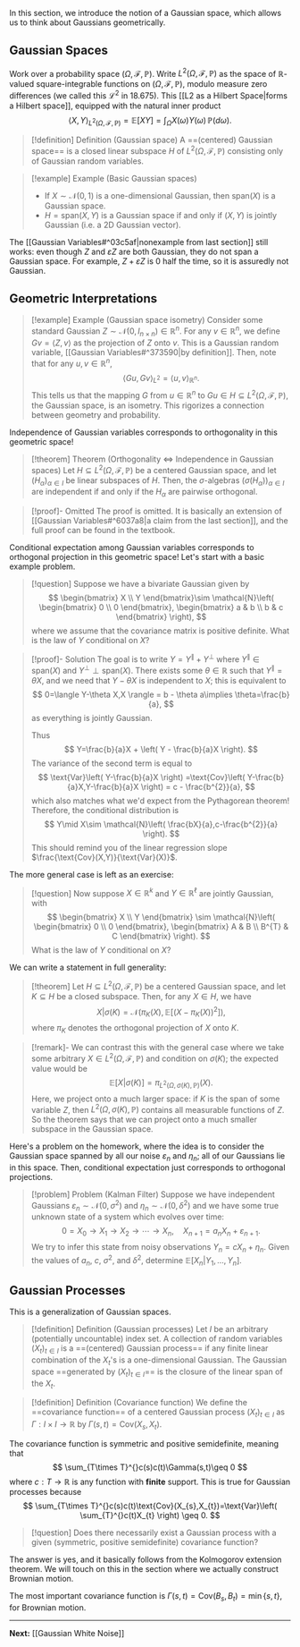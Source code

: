 In this section, we introduce the notion of a Gaussian space, which allows us to think about Gaussians geometrically.

## Gaussian Spaces

Work over a probability space $(\Omega,\mathcal{F},\mathbb{P})$. Write $L^2(\Omega,\mathcal{F},\mathbb{P})$ as the space of $\mathbb{R}$-valued square-integrable functions on $(\Omega,\mathcal{F},\mathbb{P})$, modulo measure zero differences (we called this $\mathcal{L}^{2}$ in 18.675). This [[L2 as a Hilbert Space|forms a Hilbert space]], equipped with the natural inner product
$$
\langle X,Y \rangle_{L^{2}(\Omega,\mathcal{F},\mathbb{P})}=\mathbb{E}[XY]=\int_{\Omega}X(\omega)Y(\omega) \, \mathbb{P}(d\omega). 
$$
> [!definition] Definition (Gaussian space)
> A ==(centered) Gaussian space== is a closed linear subspace $H$ of $L^2(\Omega,\mathcal{F},\mathbb{P})$ consisting only of Gaussian random variables.

> [!example] Example (Basic Gaussian spaces)
> * If $X\sim \mathcal{N}(0,1)$ is a one-dimensional Gaussian, then $\text{span}(X)$ is a Gaussian space.
> * $H=\text{span}(X,Y)$ is a Gaussian space if and only if $(X,Y)$ is jointly Gaussian (i.e. a 2D Gaussian vector).

The [[Gaussian Variables#^03c5af|nonexample from last section]] still works: even though $Z$ and $\varepsilon Z$ are both Gaussian, they do not span a Gaussian space. For example, $Z+\varepsilon Z$ is $0$ half the time, so it is assuredly not Gaussian.

## Geometric Interpretations

> [!example] Example (Gaussian space isometry)
> Consider some standard Gaussian $Z\sim \mathcal{N}(0,I_{n\times n})\in \mathbb{R}^{n}$. For any $v\in \mathbb{R}^{n}$, we define $Gv=\langle Z,v \rangle$ as the projection of $Z$ onto $v$. This is a Gaussian random variable, [[Gaussian Variables#^373590|by definition]]. Then, note that for any $u,v\in \mathbb{R}^n$,
> $$
> \langle Gu,Gv \rangle_{L^{2}}=\langle u,v \rangle_{\mathbb{R}^{n}}.
> $$
> This tells us that the mapping $G$ from $u\in\mathbb{R}^n$ to $Gu\in H\subseteq L^{2}(\Omega,\mathcal{F},\mathbb{P})$, the Gaussian space, is an isometry. This rigorizes a connection between geometry and probability.

Independence of Gaussian variables corresponds to orthogonality in this geometric space!

> [!theorem] Theorem (Orthogonality $\Longleftrightarrow$ Independence in Gaussian spaces)
> Let $H\subseteq L^{2}(\Omega,\mathcal{F},\mathbb{P})$ be a centered Gaussian space, and let $(H_{\alpha})_{\alpha \in I}$ be linear subspaces of $H$. Then, the $\sigma$-algebras $(\sigma(H_{\alpha}))_{\alpha \in I}$ are independent if and only if the $H_{\alpha}$ are pairwise orthogonal.

> [!proof]- Omitted
> The proof is omitted. It is basically an extension of [[Gaussian Variables#^6037a8|a claim from the last section]], and the full proof can be found in the textbook.

Conditional expectation among Gaussian variables corresponds to orthogonal projection in this geometric space! Let's start with a basic example problem.

> [!question]
> Suppose we have a bivariate Gaussian given by
> $$
> \begin{bmatrix}
> X \\
> Y
> \end{bmatrix}\sim \mathcal{N}\left( 
> \begin{bmatrix}
> 0 \\
> 0
> \end{bmatrix},
> \begin{bmatrix}
> a & b \\
> b & c
> \end{bmatrix}
> \right),
> $$
> where we assume that the covariance matrix is positive definite. What is the law of $Y$ conditional on $X$?

> [!proof]- Solution
> The goal is to write $Y=Y^{\parallel}+Y^{\perp}$ where $Y^{\parallel}\in \text{span}(X)$ and $Y^{\perp}\perp \text{span}(X)$. There exists some $\theta \in \mathbb{R}$ such that $Y^{\parallel}=\theta X$, and we need that $Y-\theta X$ is independent to $X$; this is equivalent to
> $$
> 0=\langle Y-\theta X,X \rangle = b - \theta a\implies \theta=\frac{b}{a},
> $$
> as everything is jointly Gaussian. 
> 
> Thus
> $$
> Y=\frac{b}{a}X + \left( Y - \frac{b}{a}X \right).
> $$
> The variance of the second term is equal to
> $$
> \text{Var}\left( Y-\frac{b}{a}X \right) =\text{Cov}\left( Y-\frac{b}{a}X,Y-\frac{b}{a}X \right) = c - \frac{b^{2}}{a},
> $$
> which also matches what we'd expect from the Pythagorean theorem! Therefore, the conditional distribution is
> $$
> Y\mid X\sim \mathcal{N}\left( \frac{bX}{a},c-\frac{b^{2}}{a} \right). 
> $$
> This should remind you of the linear regression slope $\frac{\text{Cov}(X,Y)}{\text{Var}(X)}$.

The more general case is left as an exercise:

> [!question]
> Now suppose $X \in \mathbb{R}^{k}$ and $Y \in \mathbb{R}^{\ell}$ are jointly Gaussian, with
> $$
> \begin{bmatrix}
> X \\
> Y
> \end{bmatrix}
> \sim
> \mathcal{N}\left( 
> \begin{bmatrix}
> 0 \\
> 0
> \end{bmatrix},
> \begin{bmatrix}
> A & B \\
> B^{T} & C
> \end{bmatrix}
> \right).
> $$
> What is the law of $Y$ conditional on $X$?

We can write a statement in full generality:

> [!theorem]
> Let $H\subseteq L^{2}(\Omega,\mathcal{F},\mathbb{P})$ be a centered Gaussian space, and let $K\subseteq H$ be a closed subspace. Then, for any $X \in H$, we have
> $$
> X|\sigma(K)=\mathcal{N}\left(\pi_{K}(X),\mathbb{E}[(X-\pi_{K}(X))^{2}]\right),
> $$
> where $\pi_{K}$ denotes the orthogonal projection of $X$ onto $K$.

> [!remark]-
> We can contrast this with the general case where we take some arbitrary $X \in L^{2}(\Omega,\mathcal{F},\mathbb{P})$ and condition on $\sigma(K)$; the expected value would be
> $$
> \mathbb{E}[X|\sigma(K)]=\pi_{L^{2}(\Omega,\sigma(K),\mathbb{P})}(X).
> $$
> Here, we project onto a much larger space: if $K$ is the span of some variable $Z$, then $L^{2}(\Omega,\sigma(K),\mathbb{P})$ contains all measurable functions of $Z$. So the theorem says that we can project onto a much smaller subspace in the Gaussian space.
> 

Here's a problem on the homework, where the idea is to consider the Gaussian space spanned by all our noise $\varepsilon_{n}$ and $\eta_{n}$; all of our Gaussians lie in this space. Then, conditional expectation just corresponds to orthogonal projections.

> [!problem] Problem (Kalman Filter)
> Suppose we have independent Gaussians $\varepsilon_{n}\sim \mathcal{N}(0,\sigma^{2})$ and $\eta_{n}\sim \mathcal{N}(0,\delta^{2})$ and we have some true unknown state of a system which evolves over time:
> $$
> 0=X_{0}\to X_{1}\to X_{2}\to \cdots \to X_{n},\quad X_{n+1}=a_{n}X_{n}+\varepsilon_{n+1}.
> $$
> We try to infer this state from noisy observations $Y_{n}=cX_{n}+\eta_{n}$. Given the values of $a_{n}$, $c$, $\sigma^{2}$, and $\delta^{2}$, determine $\mathbb{E}[X_{n}|Y_{1},\dots,Y_{n}]$.

## Gaussian Processes

This is a generalization of Gaussian spaces.

> [!definition] Definition (Gaussian processes)
> Let $I$ be an arbitrary (potentially uncountable) index set. A collection of random variables $(X_{t})_{t\in I}$ is a ==(centered) Gaussian process== if any finite linear combination of the $X_{t}$'s is a one-dimensional Gaussian. The Gaussian space ==generated by $(X_{t})_{t\in I}$== is the closure of the linear span of the $X_{t}$.

> [!definition] Definition (Covariance function)
> We define the ==covariance function== of a centered Gaussian process $(X_{t})_{t\in I}$ as $\Gamma:I\times I\to \mathbb{R}$ by $\Gamma(s,t)=\text{Cov}(X_{s},X_{t})$.

The covariance function is symmetric and positive semidefinite, meaning that
$$
\sum_{T\times T}^{}c(s)c(t)\Gamma(s,t)\geq 0
$$
where $c:T\to \mathbb{R}$ is any function with **finite** support. This is true for Gaussian processes because
$$
\sum_{T\times T}^{}c(s)c(t)\text{Cov}(X_{s},X_{t})=\text{Var}\left( \sum_{T}^{}c(t)X_{t} \right) \geq 0.
$$
> [!question]
> Does there necessarily exist a Gaussian process with a given (symmetric, positive semidefinite) covariance function?

The answer is yes, and it basically follows from the Kolmogorov extension theorem. We will touch on this in the section where we actually construct Brownian motion.

The most important covariance function is $\Gamma(s,t)=\text{Cov}(B_{s},B_{t})=\min\{s,t\}$, for Brownian motion.

---

**Next:** [[Gaussian White Noise]]
